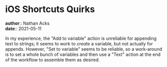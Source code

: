 # iOS Shortcuts Quirks

**author**:: Nathan Acks  
**date**:: 2021-05-11

In my experience, the "Add to variable" action is unreliable for appending text to strings; it seems to work to *create* a variable, but not actually for appends. However, "Set to variable" seems to be reliable, so a work-around is to set a whole bunch of variables and then use a "Text" action at the end of the workflow to assemble them as desired.
